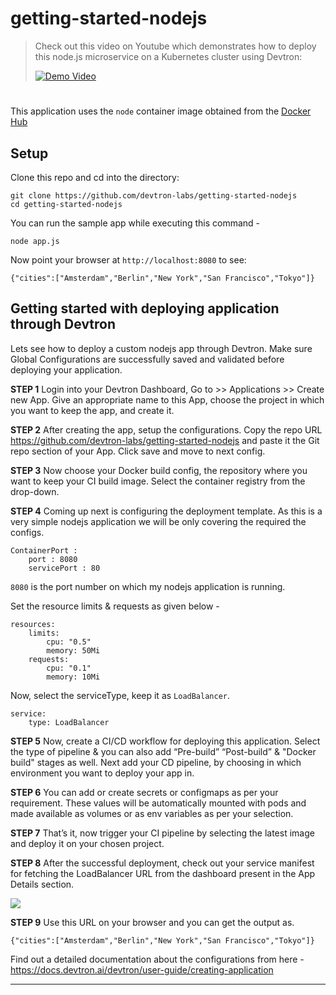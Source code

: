 # getting-started-nodejs

> Check out this video on Youtube which demonstrates how to deploy this node.js microservice on a Kubernetes cluster using Devtron:
> 
> [![Demo Video](https://user-images.githubusercontent.com/71125043/162990352-93313d53-0b06-4565-9ed6-a55750002942.png)](https://www.youtube.com/watch?v=9u-pKiWV-tM&t=2s)

#
This application uses the `node` container image obtained from the [Docker Hub](https://hub.docker.com/_/node/)

## Setup

Clone this repo and cd into the directory:

```
git clone https://github.com/devtron-labs/getting-started-nodejs
cd getting-started-nodejs
```

You can run the sample app while executing this command -

```
node app.js
```

Now point your browser at `http://localhost:8080` to see:

```
{"cities":["Amsterdam","Berlin","New York","San Francisco","Tokyo"]}
```

## Getting started with deploying application through Devtron

Lets see how to deploy a custom nodejs app through Devtron.
Make sure Global Configurations are successfully saved and validated before deploying your application.

**STEP 1**
Login into your Devtron Dashboard, Go to >> Applications >> Create new App. Give an appropriate name to this App, choose the project in which you want to keep the app, and create it.

**STEP 2**
After creating the app, setup the configurations. Copy the repo URL https://github.com/devtron-labs/getting-started-nodejs and paste it the Git repo section of your App. Click save and move to next config.

**STEP 3**
Now choose your Docker build config, the repository where you want to keep your CI build image. Select the container registry from the drop-down.

**STEP 4**
Coming up next is configuring the deployment template. As this is a very simple nodejs application we will be only covering the required the configs.

```
ContainerPort :
    port : 8080
    servicePort : 80
```

`8080` is the port number on which my nodejs application is running.

Set the resource limits & requests as given below -

```
resources:
    limits:
        cpu: "0.5"
        memory: 50Mi
    requests:
        cpu: "0.1"
        memory: 10Mi
```

Now, select the serviceType, keep it as `LoadBalancer`.

```
service:
    type: LoadBalancer
```

**STEP 5**
Now, create a CI/CD workflow for deploying this application. Select the type of pipeline & you can also add “Pre-build” “Post-build” & "Docker build" stages as well. Next add your CD pipeline, by choosing in which environment you want to deploy your app in.

**STEP 6**
You can add or create secrets or configmaps as per your requirement. These values will be automatically mounted with pods and made available as volumes or as env variables as per your selection.

**STEP 7**
That’s it, now trigger your CI pipeline by selecting the latest image and deploy it on your chosen project.

**STEP 8**
After the successful deployment, check out your service manifest for fetching the LoadBalancer URL from the dashboard present in the App Details section.

![](/gifs/fetching_loadbalancer.gif)

**STEP 9**
Use this URL on your browser and you can get the output as.

```
{"cities":["Amsterdam","Berlin","New York","San Francisco","Tokyo"]}
```

Find out a detailed documentation about the configurations from here - https://docs.devtron.ai/devtron/user-guide/creating-application

---
